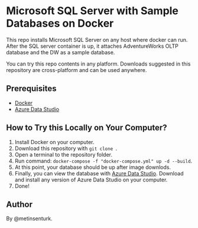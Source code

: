 # Microsoft SQL Server with Sample Databases on Docker

This repo installs Microsoft SQL Server on any host where docker can run. After the SQL server container is up, it attaches AdventureWorks OLTP database and the DW as a sample database.

You can try this repo contents in any platform. Downloads suggested in this repository are cross-platform and can be used anywhere.

## Prerequisites

- [Docker](https://www.docker.com/)
- [Azure Data Studio](https://docs.microsoft.com/en-us/sql/azure-data-studio)

## How to Try this Locally on Your Computer?

1. Install Docker on your computer.
2. Download this repository with `git clone `.
3. Open a terminal to the repository folder.
4. Run command: `docker-compose -f "docker-compose.yml" up -d --build`.
5. At this point, your database should be up after image downlods.
6. Finally, you can view the database with [Azure Data Studio](https://docs.microsoft.com/en-us/sql/azure-data-studio/download-azure-data-studio?view=sql-server-ver15#download-azure-data-studio). Download and install any version of Azure Data Studio on your computer.
7. Done!

## Author

By @metinsenturk.
